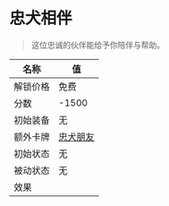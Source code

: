 # 忠犬相伴  
> 这位忠诚的伙伴能给予你陪伴与帮助。  
  
名称  |  值  
----  |  ----  
解锁价格  |  免费  
分数  |  -1500  
初始装备  |  无  
额外卡牌  |  [忠犬朋友](DogFriend.md)  
初始状态  |  无  
被动状态  |  无  
效果  |    

